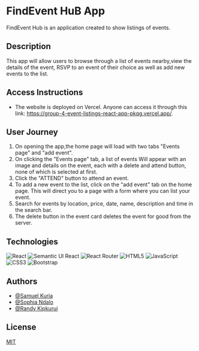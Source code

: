 
# FindEvent HuB App
FindEvent Hub is an application created to show listings of events.

## Description
This app will allow users to browse through a list of events nearby,view the details of the event, RSVP to an event of their choice as well as add new events to the list.

## Access Instructions
- The website is deployed on Vercel. Anyone can access it through this link: https://group-4-event-listings-react-app-pkqg.vercel.app/.


## User Journey
1. On opening the app,the home page will load with two tabs "Events page" and "add event". 
2. On clicking the "Events page" tab, a list of events Will appear with an image and details on the event, each with a delete and attend button, none of which is selected at first.
2. Click the "ATTEND" button to attend an event.
3. To add a new event to the list, click on the "add event" tab on the home page. This will direct you to a page with a form where you can list your event.
4. Search for events by location, price, date, name, description and time in the search bar.
5. The delete button in the event card deletes the event for good from the server.



## Technologies
![React](https://img.shields.io/badge/react-%2320232a.svg?style=for-the-badge&logo=react&logoColor=%2361DAFB)
![Semantic UI React](https://img.shields.io/badge/Semantic%20UI%20React-%2335BDB2.svg?style=for-the-badge&logo=SemanticUIReact&logoColor=white)
![React Router](https://img.shields.io/badge/React_Router-CA4245?style=for-the-badge&logo=react-router&logoColor=white)
![HTML5](https://img.shields.io/badge/html5-%23E34F26.svg?style=for-the-badge&logo=html5&logoColor=white)
![JavaScript](https://img.shields.io/badge/javascript-%23323330.svg?style=for-the-badge&logo=javascript&logoColor=%23F7DF1E)
![CSS3](https://img.shields.io/badge/css3-%231572B6.svg?style=for-the-badge&logo=css3&logoColor=white)
![Bootstrap](https://img.shields.io/badge/bootstrap-%23563D7C.svg?style=for-the-badge&logo=bootstrap&logoColor=white)

## Authors
- [@Samuel Kuria](https://github.com/samuelkuria01)
- [@Sophia Ndalo](https://github.com/sophie-ndalo)
- [@Randy Kipkurui](https://github.com/randy-kip)



## License

[MIT](https://github.com/randy-04/group-4-event-listings-react-app/blob/main/LICENSE.md)


